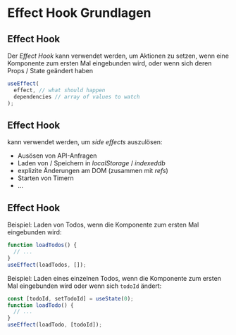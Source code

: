 # Effect Hook Grundlagen

## Effect Hook

Der _Effect Hook_ kann verwendet werden, um Aktionen zu setzen, wenn eine Komponente zum ersten Mal eingebunden wird, oder wenn sich deren Props / State geändert haben

```js
useEffect(
  effect, // what should happen
  dependencies // array of values to watch
);
```

## Effect Hook

kann verwendet werden, um _side effects_ auszulösen:

- Ausösen von API-Anfragen
- Laden von / Speichern in _localStorage_ / _indexeddb_
- explizite Änderungen am DOM (zusammen mit _refs_)
- Starten von Timern
- ...

## Effect Hook

Beispiel: Laden von Todos, wenn die Komponente zum ersten Mal eingebunden wird:

```js
function loadTodos() {
  // ...
}
useEffect(loadTodos, []);
```

Beispiel: Laden eines einzelnen Todos, wenn die Komponente zum ersten Mal eingebunden wird oder wenn sich `todoId` ändert:

```js
const [todoId, setTodoId] = useState(0);
function loadTodo() {
  // ...
}
useEffect(loadTodo, [todoId]);
```
